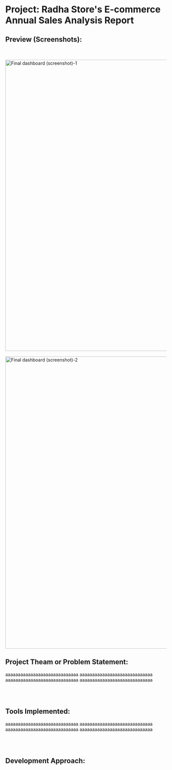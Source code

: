 # Project: Radha Store's E-commerce Annual Sales Analysis Report

## Preview (Screenshots):

<br />
<br />
<img width="907" alt="Final dashboard (screenshot)-1" src="https://github.com/NIKKHIL-B-LOSARWAR/Excel_Project--Radha_Stores_Ecommerce_Sales_Analysis/assets/156224014/ef508533-0a63-41b3-bf64-0acf06598ebc">
<br />
<br />
<img width="910" alt="Final dashboard (screenshot)-2" src="https://github.com/NIKKHIL-B-LOSARWAR/Excel_Project--Radha_Stores_Ecommerce_Sales_Analysis/assets/156224014/eb742171-a2a5-45ef-91d1-4ca41926c56c">

## Project Theam or Problem Statement:

aaaaaaaaaaaaaaaaaaaaaaaaaaaaa
aaaaaaaaaaaaaaaaaaaaaaaaaaaaa
aaaaaaaaaaaaaaaaaaaaaaaaaaaaa
aaaaaaaaaaaaaaaaaaaaaaaaaaaaa

<br />
<br />

## Tools Implemented:
aaaaaaaaaaaaaaaaaaaaaaaaaaaaa
aaaaaaaaaaaaaaaaaaaaaaaaaaaaa
aaaaaaaaaaaaaaaaaaaaaaaaaaaaa
aaaaaaaaaaaaaaaaaaaaaaaaaaaaa

<br />
<br />

## Development Approach:

<br />
<br />
